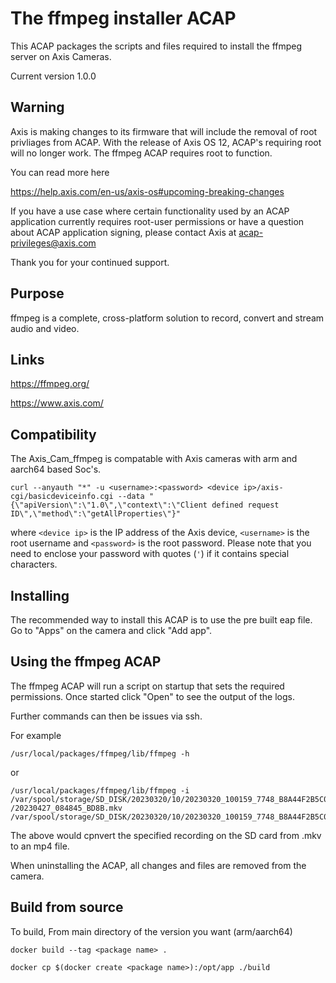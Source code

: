 # The ffmpeg installer ACAP

This ACAP packages the scripts and files required to install the ffmpeg server on Axis Cameras.

Current version 1.0.0


## Warning
Axis is making changes to its firmware that will include the removal of root privliages from ACAP.
With the release of Axis OS 12, ACAP's requiring root will no longer work.
The ffmpeg ACAP requires root to function.
 
You can read more here
 
https://help.axis.com/en-us/axis-os#upcoming-breaking-changes

If you have a use case where certain functionality used by an ACAP application currently requires root-user permissions or have a question about ACAP application signing, please contact Axis at acap-privileges@axis.com

Thank you for your continued support.

## Purpose

ffmpeg is a complete, cross-platform solution to record, convert and stream audio and video.

## Links

https://ffmpeg.org/

https://www.axis.com/

## Compatibility

The Axis_Cam_ffmpeg is compatable with Axis cameras with arm and aarch64 based Soc's.

```
curl --anyauth "*" -u <username>:<password> <device ip>/axis-cgi/basicdeviceinfo.cgi --data "{\"apiVersion\":\"1.0\",\"context\":\"Client defined request ID\",\"method\":\"getAllProperties\"}"
```

where `<device ip>` is the IP address of the Axis device, `<username>` is the root username and `<password>` is the root password. Please
note that you need to enclose your password with quotes (`'`) if it contains special characters.

## Installing

The recommended way to install this ACAP is to use the pre built eap file.
Go to "Apps" on the camera and click "Add app".


## Using the ffmpeg ACAP

The ffmpeg ACAP will run a script on startup that sets the required permissions.
Once started click "Open" to see the output of the logs.

Further commands can then be issues via ssh.

For example
```
/usr/local/packages/ffmpeg/lib/ffmpeg -h
```
or
```
/usr/local/packages/ffmpeg/lib/ffmpeg -i /var/spool/storage/SD_DISK/20230320/10/20230320_100159_7748_B8A44F2B5C09/20230427_08
/20230427_084845_BD8B.mkv /var/spool/storage/SD_DISK/20230320/10/20230320_100159_7748_B8A44F2B5C09/20230427_08/20230427_084845_BD8B.mp4
```
The above would cpnvert the specified recording on the SD card from .mkv to an mp4 file.

When uninstalling the ACAP, all changes and files are removed from the camera.


## Build from source
To build, 
From main directory of the version you want (arm/aarch64)

```
docker build --tag <package name> . 
```
```
docker cp $(docker create <package name>):/opt/app ./build 
```





